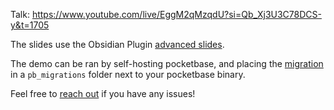 Talk: https://www.youtube.com/live/EggM2qMzqdU?si=Qb_Xj3U3C78DCS-y&t=1705

The slides use the Obsidian Plugin [advanced slides](https://github.com/MSzturc/obsidian-advanced-slides).

The demo can be ran by self-hosting pocketbase, and placing the [migration](./demo/migrations.js) in a `pb_migrations` folder next to your pocketbase binary.

Feel free to [reach out](https://ghostdev.xyz/contact/) if you have any issues!
